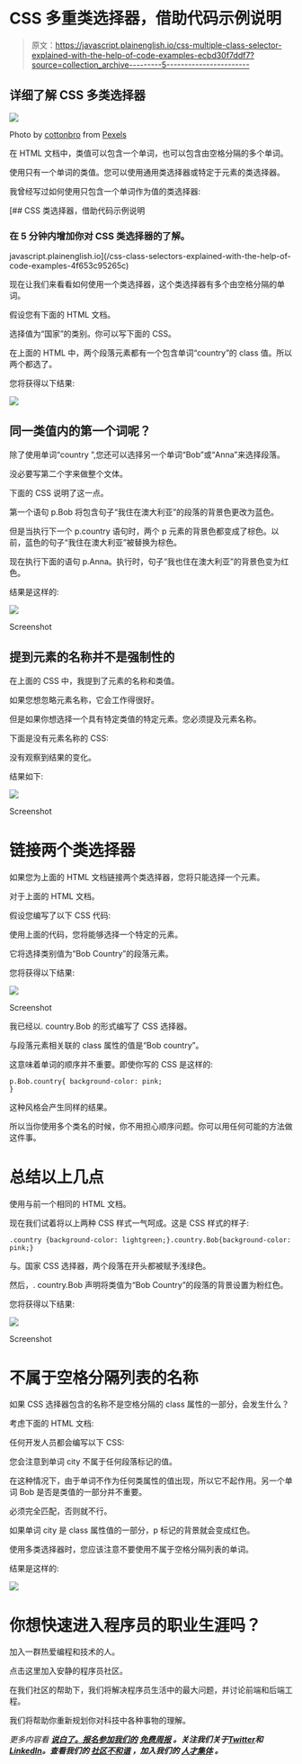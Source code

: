 # CSS 多重类选择器，借助代码示例说明

> 原文：<https://javascript.plainenglish.io/css-multiple-class-selector-explained-with-the-help-of-code-examples-ecbd30f7ddf7?source=collection_archive---------5----------------------->

## 详细了解 CSS 多类选择器

![](img/72970b41baa49aa0f18171798786a4f6.png)

Photo by [cottonbro](https://www.pexels.com/photo/woman-using-a-computer-5473298/) from [Pexels](https://www.pexels.com/photo/woman-using-a-computer-5473298/)

在 HTML 文档中，类值可以包含一个单词，也可以包含由空格分隔的多个单词。

使用只有一个单词的类值。您可以使用通用类选择器或特定于元素的类选择器。

我曾经写过如何使用只包含一个单词作为值的类选择器:

[](/css-class-selectors-explained-with-the-help-of-code-examples-4f653c95265c) [## CSS 类选择器，借助代码示例说明

### 在 5 分钟内增加你对 CSS 类选择器的了解。

javascript.plainenglish.io](/css-class-selectors-explained-with-the-help-of-code-examples-4f653c95265c) 

现在让我们来看看如何使用一个类选择器，这个类选择器有多个由空格分隔的单词。

假设您有下面的 HTML 文档。

选择值为“国家”的类别。你可以写下面的 CSS。

在上面的 HTML 中，两个段落元素都有一个包含单词“country”的 class 值。所以两个都选了。

您将获得以下结果:

![](img/41ba8f477aa89204cd43580c9380aca3.png)

## 同一类值内的第一个词呢？

除了使用单词“country ”,您还可以选择另一个单词“Bob”或“Anna”来选择段落。

没必要写第二个字来做整个文体。

下面的 CSS 说明了这一点。

第一个语句 p.Bob 将包含句子“我住在澳大利亚”的段落的背景色更改为蓝色。

但是当执行下一个 p.country 语句时，两个 p 元素的背景色都变成了棕色。以前，蓝色的句子“我住在澳大利亚”被替换为棕色。

现在执行下面的语句 p.Anna。执行时，句子“我也住在澳大利亚”的背景色变为红色。

结果是这样的:

![](img/46e41061aae1875d8dc951dce89346ce.png)

Screenshot

## 提到元素的名称并不是强制性的

在上面的 CSS 中，我提到了元素的名称和类值。

如果您想忽略元素名称，它会工作得很好。

但是如果你想选择一个具有特定类值的特定元素。您必须提及元素名称。

下面是没有元素名称的 CSS:

没有观察到结果的变化。

结果如下:

![](img/7ce8d018658837791e8ee4722998684a.png)

Screenshot

# 链接两个类选择器

如果您为上面的 HTML 文档链接两个类选择器，您将只能选择一个元素。

对于上面的 HTML 文档。

假设您编写了以下 CSS 代码:

使用上面的代码，您将能够选择一个特定的元素。

它将选择类别值为“Bob Country”的段落元素。

您将获得以下结果:

![](img/dfd98068b96231982c2b9def78714312.png)

Screenshot

我已经以. country.Bob 的形式编写了 CSS 选择器。

与段落元素相关联的 class 属性的值是“Bob country”。

这意味着单词的顺序并不重要。即使你写的 CSS 是这样的:

```
p.Bob.country{ background-color: pink;
}
```

这种风格会产生同样的结果。

所以当你使用多个类名的时候，你不用担心顺序问题。你可以用任何可能的方法做这件事。

# 总结以上几点

使用与前一个相同的 HTML 文档。

现在我们试着将以上两种 CSS 样式一气呵成。这是 CSS 样式的样子:

```
.country {background-color: lightgreen;}.country.Bob{background-color: pink;}
```

与。国家 CSS 选择器，两个段落在开头都被赋予浅绿色。

然后，. country.Bob 声明将类值为“Bob Country”的段落的背景设置为粉红色。

您将获得以下结果:

![](img/127d5eb9455c50d8d0a1808b8937d06d.png)

Screenshot

# 不属于空格分隔列表的名称

如果 CSS 选择器包含的名称不是空格分隔的 class 属性的一部分，会发生什么？

考虑下面的 HTML 文档:

任何开发人员都会编写以下 CSS:

您会注意到单词 city 不属于任何段落标记的值。

在这种情况下，由于单词不作为任何类属性的值出现，所以它不起作用。另一个单词 Bob 是否是类值的一部分并不重要。

必须完全匹配，否则就不行。

如果单词 city 是 class 属性值的一部分，p 标记的背景就会变成红色。

使用多类选择器时，您应该注意不要使用不属于空格分隔列表的单词。

结果是这样的:

![](img/1eb2f0516e28d478abfbd0fbc3760a0c.png)

# 你想快速进入程序员的职业生涯吗？

加入一群热爱编程和技术的人。

点击这里加入安静的程序员社区。

在我们社区的帮助下，我们将解决程序员生活中的最大问题，并讨论前端和后端工程。

我们将帮助你重新规划你对科技中各种事物的理解。

*更多内容看* [***说白了。报名参加我们的***](https://plainenglish.io/) **[***免费周报***](http://newsletter.plainenglish.io/) *。关注我们关于*[***Twitter***](https://twitter.com/inPlainEngHQ)*和*[***LinkedIn***](https://www.linkedin.com/company/inplainenglish/)*。查看我们的* [***社区不和谐***](https://discord.gg/GtDtUAvyhW) *，加入我们的* [***人才集体***](https://inplainenglish.pallet.com/talent/welcome) *。***